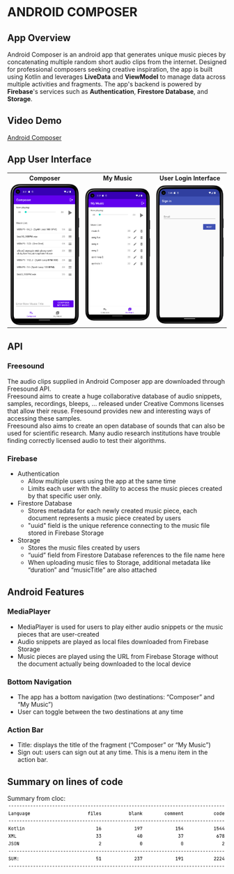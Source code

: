 # ANDROID COMPOSER

## App Overview
Android Composer is an android app that generates unique music pieces by concatenating multiple random short audio clips from the internet. Designed for professional composers seeking creative inspiration, the app is built using Kotlin and leverages **LiveData** and **ViewModel** to manage data across multiple activities and fragments. The app's backend is powered by **Firebase**'s services such as **Authentication**, **Firestore Database**, and **Storage**.

## Video Demo
[Android Composer](https://youtu.be/BDDbA1enK_c)

## App User Interface
<!-- |Composer|My Music|User Login Interface|
|----|----|----|
|![composer](Screenshot_composer.png)|![mymusic](Screenshot_mymusic.png)|![signin](Screenshot_signin.png)| -->
<table>
<th>
Composer
</th>
<th>
My Music
</th>
<th>
User Login Interface
</th>
<tr>
<td>
<img src="./Screenshot_composer.png" width=200px />
</td>
<td>
<img src="./Screenshot_mymusic.png" width=200px />
</td>
<td>
<img src="./Screenshot_signin.png" width=200px />
</td>
</tr>
</table>


## API
### Freesound
The audio clips supplied in Android Composer app are downloaded through Freesound API.   
Freesound aims to create a huge collaborative database of audio snippets, samples, recordings, bleeps, ... released under Creative Commons licenses that allow their reuse. Freesound provides new and interesting ways of accessing these samples.   
Freesound also aims to create an open database of sounds that can also be used for scientific research. Many audio research institutions have trouble finding correctly licensed audio to test their algorithms. 

### Firebase 
- Authentication
  - Allow multiple users using the app at the same time
  - Limits each user with the ability to access the music pieces created by that specific user only.
- Firestore Database 
  - Stores metadata for each newly created music piece, each document represents a music piece created by users
  - "uuid" field is the unique reference connecting to the music file stored in Firebase Storage
- Storage
  - Stores the music files created by users
  - “uuid” field from Firestore Database references to the file name here
  - When uploading music files to Storage, additional metadata like “duration” and “musicTitle” are also attached

## Android Features
### MediaPlayer
- MediaPlayer is used for users to play either audio snippets or the music pieces that are user-created 
- Audio snippets are played as local files downloaded from Firebase Storage
- Music pieces are played using the URL from Firebase Storage without the document actually being downloaded to the local device
### Bottom Navigation 
- The app has a bottom navigation (two destinations: “Composer” and “My Music”)
- User can toggle between the two destinations at any time

### Action Bar 
- Title: displays the title of the fragment (“Composer” or “My Music”)
- Sign out: users can sign out at any time. This is a menu item in the action bar.


## Summary on lines of code
Summary from cloc:  
![code summary](code_summary.png)
